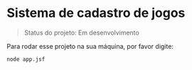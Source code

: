# Sistema de cadastro de jogos #

>Status do projeto: Em desenvolvimento

Para rodar esse projeto na sua máquina, por favor digite:

 ````
 node app.jsf
 
 ````
